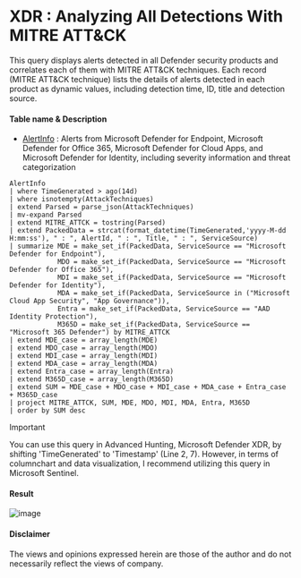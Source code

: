 # XDR : Analyzing All Detections With MITRE ATT&CK 
This query displays alerts detected in all Defender security products and correlates each of them with MITRE ATT&CK techniques. Each record (MITRE ATT&CK technique) lists the details of alerts detected in each product as dynamic values, including detection time, ID, title and detection source.

#### Table name & Description
- [AlertInfo](https://learn.microsoft.com/en-us/microsoft-365/security/defender/advanced-hunting-alertinfo-table?view=o365-worldwide) : Alerts from Microsoft Defender for Endpoint, Microsoft Defender for Office 365, Microsoft Defender for Cloud Apps, and Microsoft Defender for Identity, including severity information and threat categorization

```kusto
AlertInfo
| where TimeGenerated > ago(14d)
| where isnotempty(AttackTechniques)
| extend Parsed = parse_json(AttackTechniques)
| mv-expand Parsed
| extend MITRE_ATTCK = tostring(Parsed)
| extend PackedData = strcat(format_datetime(TimeGenerated,'yyyy-M-dd H:mm:ss'), " : ", AlertId, " : ", Title, " : ", ServiceSource)
| summarize MDE = make_set_if(PackedData, ServiceSource == "Microsoft Defender for Endpoint"),
            MDO = make_set_if(PackedData, ServiceSource == "Microsoft Defender for Office 365"),
            MDI = make_set_if(PackedData, ServiceSource == "Microsoft Defender for Identity"),
            MDA = make_set_if(PackedData, ServiceSource in ("Microsoft Cloud App Security", "App Governance")),
            Entra = make_set_if(PackedData, ServiceSource == "AAD Identity Protection"),
            M365D = make_set_if(PackedData, ServiceSource == "Microsoft 365 Defender") by MITRE_ATTCK
| extend MDE_case = array_length(MDE)
| extend MDO_case = array_length(MDO)
| extend MDI_case = array_length(MDI)
| extend MDA_case = array_length(MDA)
| extend Entra_case = array_length(Entra) 
| extend M365D_case = array_length(M365D) 
| extend SUM = MDE_case + MDO_case + MDI_case + MDA_case + Entra_case + M365D_case
| project MITRE_ATTCK, SUM, MDE, MDO, MDI, MDA, Entra, M365D
| order by SUM desc 
```
> [!Important]
> You can use this query in Advanced Hunting, Microsoft Defender XDR, by shifting 'TimeGenerated' to 'Timestamp' (Line 2, 7). However, in terms of columnchart and data visualization, I recommend utilizing this query in Microsoft Sentinel.

#### Result
![image](https://github.com/LearningKijo/KQL/assets/120234772/d081cb11-c00c-415e-b6e8-bc8d8a90bb35)

#### Disclaimer
The views and opinions expressed herein are those of the author and do not necessarily reflect the views of company.
